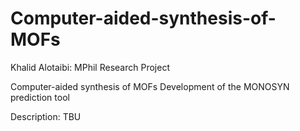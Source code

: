# Computer-aided-synthesis-of-MOFs
Khalid Alotaibi: MPhil Research Project

Computer-aided synthesis of MOFs 
Development of the MONOSYN prediction tool

Description: TBU
